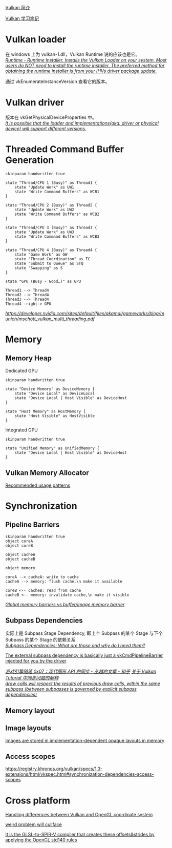 [Vulkan 简介](https://zhuanlan.zhihu.com/p/165141740)

[Vulkan 学习笔记](https://github.com/GavinKG/ILearnVulkanFromScratch-CN)

# Vulkan loader
在 windows 上为 vulkan-1.dll，Vulkan Runtime 说的应该也是它。  
*[Runtime - Runtime Installer. Installs the Vulkan Loader on your system. Most users do NOT need to install the runtime installer. The preferred method for obtaining the runtime installer is from your IHVs driver package update.](https://vulkan.lunarg.com/sdk/home?fbclid=IwAR3uPe0tJMTAdnaDAELcT-wI44vKlvv1hEfzokwyLIQuOAgOI6D7qh_HjnA)*

通过 vkEnumerateInstanceVersion 查看它的版本。

# Vulkan driver
版本在 vkGetPhysicalDeviceProperties 中。  
*[It is possible that the loader and implementations(aka: driver or physical device) will support different versions.](https://docs.vulkan.org/guide/latest/versions.html#_instance_and_device)*

# Threaded Command Buffer Generation
```plantuml
skinparam handwritten true

state "Thread/CPU 1 (Busy)" as Thread1 {
    state "Update Work" as UW1
    state "Write Command Buffers" as WCB1
}

state "Thread/CPU 2 (Busy)" as Thread2 {
    state "Update Work" as UW2
    state "Write Command Buffers" as WCB2
}

state "Thread/CPU 3 (Busy)" as Thread3 {
    state "Update Work" as UW3
    state "Write Command Buffers" as WCB3
}

state "Thread/CPU 4 (Busy)" as Thread4 {
    state "Game Work" as GW
    state "Thread Coordination" as TC
    state "Submit to Queue" as STQ
    state "Swapping" as S
}

state "GPU (Busy - Good…)" as GPU

Thread1 --> Thread4
Thread2 --> Thread4
Thread3 --> Thread4
Thread4 -right-> GPU
```
*<https://developer.nvidia.com/sites/default/files/akamai/gameworks/blog/munich/mschott_vulkan_multi_threading.pdf>*

# Memory

## Memory Heap
Dedicated GPU
```plantuml
skinparam handwritten true

state "Device Memory" as DeviceMemory {
    state "Device Local" as DeviceLocal
    state "Device Local | Host Visible" as DeviceHost
}

state "Host Memory" as HostMemory {
    state "Host Visible" as HostVisible
}
```
Integrated GPU
```plantuml
skinparam handwritten true

state "Unified Memory" as UnifiedMemory {
    state "Device Local | Host Visible" as DeviceHost
}
```
## Vulkan Memory Allocator
[Recommended usage patterns](https://gpuopen-librariesandsdks.github.io/VulkanMemoryAllocator/html/usage_patterns.html)

# Synchronization
## Pipeline Barriers
```plantuml
skinparam handwritten true
object coreA
object coreB

object cacheA
object cacheB

object memory

coreA --> cacheA: write to cache
cacheA --> memory: flush cache,\n make it available

coreB <-- cacheB: read from cache
cacheB <-- memory: invalidate cache,\n make it visible
```
*[Global memory barriers vs buffer/image memory barrier](https://www.reddit.com/r/vulkan/comments/v2mswb/global_memory_barriers_vs_bufferimage_memory/?utm_source=share&utm_medium=web2x&context=3)*
## Subpass Dependencies
实际上是 Subpass Stage Dependency, 即上个 Subpass 的某个 Stage 与下个 Subpass 的某个 Stage 的依赖关系  
*[Subpass Dependencies: What are those and why do I need them?](https://www.reddit.com/r/vulkan/comments/s80reu/subpass_dependencies_what_are_those_and_why_do_i/)*  

[The external subpass dependency is basically just a vkCmdPipelineBarrier injected for you by the driver](http://themaister.net/blog/2019/08/14/yet-another-blog-explaining-vulkan-synchronization/)

*[游戏引擎随笔 0x07：现代图形 API 的同步 - 丛越的文章 - 知乎](https://zhuanlan.zhihu.com/p/100162469)
[关于 Vulkan Tutorial 中同步问题的解释](https://zhuanlan.zhihu.com/p/350483554)   
[draw calls will respect the results of previous draw calls, within the same subpass (between subpasses is governed by explicit subpass dependencies)](https://stackoverflow.com/questions/56849788/synchronization-between-drawcalls-in-vulkan)*

## Memory layout

## Image layouts
[Images are stored in implementation-dependent opaque layouts in memory](https://registry.khronos.org/vulkan/specs/1.3-extensions/html/vkspec.html#resources-image-layouts)

## Access scopes 
https://registry.khronos.org/vulkan/specs/1.3-extensions/html/vkspec.html#synchronization-dependencies-access-scopes

# Cross platform
[Handling differences between Vulkan and OpenGL coordinate system](https://www.khronos.org/news/permalink/handling-differences-between-vulkan-and-opengl-coordinate-system)

[weird problem will cullface](https://forums.developer.nvidia.com/t/weird-problem-will-cullface/41525/4)

[It is the GLSL-to-SPIR-V compiler that creates these offsets&strides by applying the OpenGL std140 rules](https://computergraphics.stackexchange.com/questions/8699/clarifying-vulkan-glsl-std140)